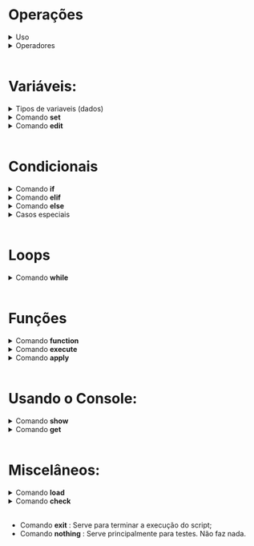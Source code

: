 # Operações 

<details>
<summary> Uso </summary>

* Uma operação é uma expressão lógico-matemática que obedece a uma ordem específica de prioridade ( Exemplo: Multiplicações são executadas antes de somas... ). 

* Operações podem envolver números, variáveis e em alguns casos, texto. Também podem ser compostos por apenas um elemento:

        12
        Pera
        1 + (VariavelA - VariavelB)
        fruta + maca

</details>

<details>
<summary> Operadores </summary>

* Todos os operadores abaixo estão organizados da seguinte forma: símbolo, ordem de execução (quanto maior o número, antes executado), função e um exemplo. 

* Operadores unários: 
        
        ! : 7 : Not lógico   : !0 = 1
        - : 7 : Negação      : -1 = 1 * -1

* Operadores binários:

        | : 1 : Ou lógico    : 0 | 1 = 1
        & : 2 : And lógico   : 0 & 1 = 0
        + : 4 : Soma         : 1 + 2 = 3
        - : 4 : Subtração    : 1 - 2 = -1
        * : 5 : Multiplicação: 2 * 2 = 4
        / : 5 : Divisão      : 2 / 2 = 1
        % : 5 : Módulo       : 2 % 2 = 0
        ^ : 6 : Potência     : 5 ^ 3 = 125
        ~ : 0 : Arredondação : 0~10.6 = 11 (a ~ b → arredonda o número a com b casas decimais)
        @ : 7 : Posição      : i @ x → Selecionará e corresponderá à posição "i" de uma variável x.  

* Comparadores:

        > : 3 : Maior          : 10 > 5 = 1 (Retorna 1 caso (a>b), 0 caso contrário.)
        < : 3 : Menor          : 10 < 5 = 0 (Retorna 1 caso (a<b), 0 caso contrário.)
        = : 3 : Igualdade      : 10 = 10 = 1 (Retorna 1 caso (a=b), 0 caso contrário.)

        Nota: Se os dois primeiros comparadores (>,<) forem usados com strings, a comparação será feita com base na quantidade de caracteres: abc > abdc será executado como 3 > 4

* Parênteses:

        Usados para "roubar" prioridade. O que está entre parênteses será executado antes.:

        2*2+2 = 6
        2*(2+2) = 8

</details>

<br>




# Variáveis:
<details>
<summary>Tipos de variaveis (dados) </summary>


* Existem três tipos de dados simples nessa linguagem:

        Tipo numérico (num): Qualquer número.
        Tipo string   (str): Qualquer sequência de texto.
        Tipo nenhum   (nil): Representa uma ausência de valor.
                
* Via-de-regra, o número 1 representa `Verdadeiro`. Qualquer coisa diferente representa `Falso`.

* Existem também dois tipos de dados compostos nessa linguagem:

        Tipo lista    (lst): Uma sequência de tipos simples
        Tipo mapa     (map): Um mapeamento x -> y de tipos simples

  

</details>

<details>
<summary>Comando <b>set</b></summary>

* Este comando serve para criar e/ou modificar o valor de uma variável. Segue a seguinte estrutura:

        set VARIAVEL to VALOR.


  `VARIAVEL` deve ser nomeada usando apenas letras (maiúsculas ou minúsculas).<br>
  `VALOR` é uma [operação](#operações).

  <br><br>

  Para criar uma variável do tipo lista, substitui-se `VALOR` por braquetes duplos, como:

        set VARIAVEL to []

  Adicionalmente, a lista também pode ser criada já contendo elementos. Para isso, basta colocá-los entre os braquetes e separá-los por vírgulas. Idealmente, textos devem ser delimitados por indicadores ( ' ), embora isso nem sempre seja obrigatório.:

        set VARIAVEL to [1, texto, 13.5, 'Tinha: ornintorrinco skrrr']

  <br><br>

  Para criar uma variável do tipo mapa, substitui-se `VALOR`por chaves duplas, como: 

        set VARIAVEL to {}




</details>

<details>
<summary>Comando <b>edit</b></summary>

* Este comando serve para modificar uma posição de uma variável de tipo sequencial ou associativo (listas, mapas, strings...), segue a seguinte estrutura:

        edit VARIAVEL at POSICAO MODO VALOR

  `POSICAO` é uma [operação](#operações). Representa o lugar dentro de `VARIAVEL` que será editado. Pode-se usar `end` para declarar que a posição editada é a ultima. <br>
  `VARIAVEL` é o nome da variável a ser editada.<br>
  `VALOR` também é uma [operação](#operações). Representa o que será posto em `POSICAO`

  `MODO` deve ser um dos seguintes:

        Para variáveis do tipo lista e string:
                set   : muda o que está em POSICAO para VALOR.   
                insert: põe VALOR logo antes de POSICAO.
                delete: remove o que está em POSICAO. Não precisa de VALOR.

        Para variáveis do tipo mapa:
                set: muda o que está em POSICAO para VALOR.
                delete: remove o que está em POSICAO. Não precisa de VALOR.

</details>

<br>

# Condicionais

<details>
<summary>Comando <b> if </b></summary>


* Este comando serve para executar condicionalmente uma porção de código. Segue a seguinte estrutura: 

        if OPERACAO
            CODIGO

  `OPERACAO` é uma [operação](#operações). Quando o comando if é executado, ela é avaliada. <br>
  `CODIGO` é o trecho que será executado somente se `OPERACAO` equivaler a 1.<br><br>
</details>


<details>
<summary>Comando <b> elif </b></summary>

* Este comando é usado para executar uma porção de código condicional alternativa, caso a condicional anterior seja diferente de 1. Segue a seguinte estrutura:

        if 0
            nothing
        elif OPERACAO
            CODIGO

  `OPERACAO` é uma [operação](#operações). Quando o comando elif é executado, ela é avaliada. <br>
  `CODIGO` é o trecho que será executado somente se `OPERACAO` equivaler a 1 e se a condicional prévia for diferente de 1.<br><br>
</details>


<details>
<summary>Comando <b> else </b></summary>

* Este comando serve para executar uma porção de código alternativo, caso a condicional anterior seja diferente de 1. Segue a seguinte estrutura:

        if 0
            nothing
        else
            CODIGO

  `CODIGO` é o trecho que será executado somente se a condicional prévia for diferente de 1.<br><br>
</details>

<details>
<summary>Casos especiais </b></summary>

* O comando [while](#loops), por também funcionar condicionalmente, pode entrar em um encadeamento de condicionais:

        set a to 5
        while a > 0
            set a to a-1
        elif a = 0
            show zero!

        SAÍDA:

        zero!

</details>

<br>

# Loops
<details>
<summary> Comando <b> while </b> </summary>

* Um loop, ou ciclo, é uma estrutura que repete uma porção de código.
* Este comando serve para criar ciclos. Segue a seguinte estrutura?

        while OPERACAO
            CODIGO

  `OPERACAO` é uma [operação](#operações). <br>
  `CODIGO` é a porção de código do ciclo que será executada enquanto `OPERCAO` equivaler a 1.<br><br>

  Após cada execução, `OPERACAO` é reavaliada. Se por ventura deixar de valer 1, o ciclo é quebrado e o programa segue sem executar `CODIGO`.

* O subcomando <b>break</b> serve para terminar a execução de um ciclo, independentemente do valor de `OPERACAO`. Exemplo:

        while 1
            show ola!
            break

        SAÍDA:

        ola!


</details>



<br>

# Funções
<details>
<summary>Comando <b> function </b> </summary>

* Usado para definir funções, segue a seguinte estrutura:

        function NOME VARIAVEIS
            CÓDIGO
            result


  `NOME` é o identificador da função. <br>
  `VARIAVEIS` são os valores de entrada. Segue um exemplo de uso:

        f(x) = x+1

        function incremento x
            result x + 1

* O subcomando <b>result</b> é opicional e declara que a função terminou de executar. Pode também retornar uma [operação](#operações) (como visto acima), que será enviada ao comando chamador dad função.


</details>



<details>
<summary>Comando <b> execute </b> </summary>

* Este comando é usado para executar uma função, segue a seguinte estrutura:

        execute NOMEFUNCAO VARIAVEIS

  `NOMEFUNCAO` deve referenciar uma função.<br>
  `VARIAVEIS` são os valores de entrada solicitados pela função chamada. Exemplo:

        function soma x y
            result x + y

        execute soma 10 20            


</details>



<details>
<summary>Comando <b> apply </b> </summary>

* Este comando atribui o valor retornado por uma função a uma variável. Segue a seguinte estrutura:

        execute FUNCAO
        apply to VARIAVEL

  Caso `FUNCAO` retorne algo, o valor retornado será armazenado em `VARIAVEL`.

</details>
<br>


# Usando o Console:
<details>
<summary>Comando <b> show </b></summary>

* Este comando serve para jogar dados no console. Segue a seguinte estrutura: 

        show ARGUMENTOS

  `ARGUMENTOS` pode ser composto por texto e variáveis:

        set variavel to 12
        show Numero: variavel

        SAÍDA:

        Numero: 12

</details>



<details>
<summary>Comando <b> get </b></summary>

* Este comando serve para coletar dados do console. Segue a seguinte estrutura:

        get VARIAVEL TEXTO

  `VARIAVEL` deve ser o nome de uma variável já declarada
  `TEXTO` é um argumento opicional, um texto que aparece no console quando o comando é executado.


</details>
<br>

# Miscelâneos:

<details>
<summary>Comando <b>load</b></summary>

* Este comando carrega funções de outros scripts. Segue a seguinte estrutura:

        load NOMESCRIPT

  `NOMESCRIPT` deve ser o nome de um arquivo .command dentro do mesmo diretório que o script procurador.<br>
  Se `NOMESCRIPT` for encontrado, suas funções subistituirão o comando load. Tudo fora de funções será ignorado.


</details>

<details>
<summary>Comando <b>check</b></summary>

* Este comando serve para testar se um bloco de código suspeito causará erros. Segue a seguinte estrutura:

        check VARIAVEL
            CODIGO SUSPEITO

  `VARIAVEL` é um argumento opcional. Caso seja usado, o veredito do comando check será armazenado nele.<br>
  `CODIGO SUSPEITO` é uma sequência de código identado que pode causar erros de execução.

* Ao executar um check, se `VARIAVEL` for usada, seu valor é inicialmente definido como 0.
* Se um erro ocorrer por causa do `CODIGO SUSPEITO` a execução do bloco é encerrada, e se `VARIAVEL` for usada, recebe 1.

</details>
<br>


* Comando <b>exit</b>    : Serve para terminar a execução do script;
* Comando <b>nothing</b> : Serve principalmente para testes. Não faz nada.

